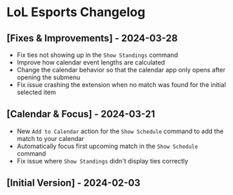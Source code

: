 # LoL Esports Changelog

## [Fixes & Improvements] - 2024-03-28

- Fix ties not showing up in the `Show Standings` command
- Improve how calendar event lengths are calculated
- Change the calendar behavior so that the calendar app only opens after opening the submenu
- Fix issue crashing the extension when no match was found for the initial selected item

## [Calendar & Focus] - 2024-03-21

- New `Add to Calendar` action for the `Show Schedule` command to add the match to your calendar
- Automatically focus first upcoming match in the `Show Schedule` command
- Fix issue where `Show Standings` didn't display ties correctly

## [Initial Version] - 2024-02-03